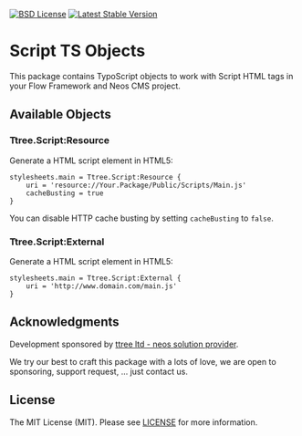 [![BSD License](https://img.shields.io/github/license/mashape/apistatus.svg)](LICENSE)
[![Latest Stable Version](https://poser.pugx.org/ttree/script/version)](https://packagist.org/packages/ttree/script)

# Script TS Objects

This package contains TypoScript objects to work with Script HTML tags in your Flow Framework and Neos CMS project.

## Available Objects

### Ttree.Script:Resource

Generate a HTML script element in HTML5:

    stylesheets.main = Ttree.Script:Resource {
        uri = 'resource://Your.Package/Public/Scripts/Main.js'
        cacheBusting = true
    }

You can disable HTTP cache busting by setting ```cacheBusting``` to ```false```.

### Ttree.Script:External

Generate a HTML script element in HTML5:

    stylesheets.main = Ttree.Script:External {
        uri = 'http://www.domain.com/main.js'
    }

## Acknowledgments

Development sponsored by [ttree ltd - neos solution provider](http://ttree.ch).

We try our best to craft this package with a lots of love, we are open to sponsoring, support request, ... just contact us.

## License

The MIT License (MIT). Please see [LICENSE](LICENSE) for more information.
